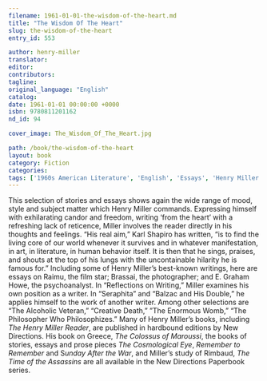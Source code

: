 ```yaml
---
filename: 1961-01-01-the-wisdom-of-the-heart.md
title: "The Wisdom Of The Heart"
slug: the-wisdom-of-the-heart
entry_id: 553

author: henry-miller
translator: 
editor: 
contributors: 
tagline: 
original_language: "English"
catalog: 
date: 1961-01-01 00:00:00 +0000 
isbn: 9780811201162
nd_id: 94

cover_image: The_Wisdom_Of_The_Heart.jpg

path: /book/the-wisdom-of-the-heart
layout: book
category: Fiction
categories: 
tags: ['1960s American Literature', 'English', 'Essays', 'Henry Miller', 'Portraits', 'Short Stories', 'United States']
---
```

This selection of stories and essays shows again the wide range of mood, style and subject matter which Henry Miller commands. Expressing himself with exhilarating candor and freedom, writing ‘from the heart’ with a refreshing lack of reticence, Miller involves the reader directly in his thoughts and feelings. “His real aim,” Karl Shapiro has written, “is to find the living core of our world whenever it survives and in whatever manifestation, in art, in literature, in human behavior itself. It is then that he sings, praises, and shouts at the top of his lungs with the uncontainable hilarity he is famous for.” Including some of Henry Miller’s best-known writings, here are essays on Raimu, the film star; Brassai, the photographer; and E. Graham Howe, the psychoanalyst. In “Reflections on Writing,” Miller examines his own position as a writer. In “Seraphita” and “Balzac and His Double,” he applies himself to the work of another writer. Among other selections are “The Alcoholic Veteran,” “Creative Death,” ”The Enormous Womb,” “The Philosopher Who Philosophizes.” Many of Henry Miller’s books, including *The Henry Miller Reader*, are published in hardbound editions by New Directions. His book on Greece, *The Colossus of Maroussi*, the books of stories, essays and prose pieces *The Cosmological Eye*, *Remember to Remember* and S*unday After the War*, and Miller’s study of Rimbaud, *The Time of the Assassins* are all available in the New Directions Paperbook series.





